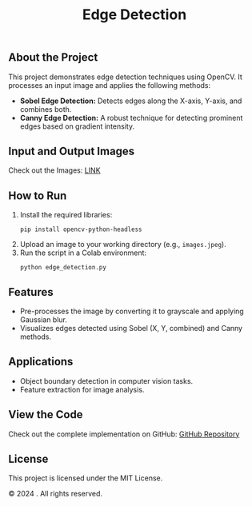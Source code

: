 <!DOCTYPE html>
<html lang="en">
<head>
    <meta charset="UTF-8">
    <meta name="viewport" content="width=device-width, initial-scale=1.0">
    <meta name="description" content="Edge Detection using OpenCV">
   
</head>
<body>
    <header>
        <h1>Edge Detection</h1>
    </header>

   <div class="container">
        <h2>About the Project</h2>
        <p>
            This project demonstrates edge detection techniques using OpenCV. It processes an input image and applies the following methods:
        </p>
        <ul>
            <li><strong>Sobel Edge Detection:</strong> Detects edges along the X-axis, Y-axis, and combines both.</li>
            <li><strong>Canny Edge Detection:</strong> A robust technique for detecting prominent edges based on gradient intensity.</li>
        </ul>

  <h2>Input and Output Images</h2>
        <p>Check out the Images: 
            <a href="https://github.com/Mokshitha1303/Canny-Edge-Detection/blob/main/Input%20and%20Output%20Images.md" target="_blank">LINK</a>
        </p>

   <h2>How to Run</h2>
        <ol>
            <li>Install the required libraries:</li>
            <pre><code>pip install opencv-python-headless</code></pre>
            <li>Upload an image to your working directory (e.g., <code>images.jpeg</code>).</li>
            <li>Run the script in a Colab environment:</li>
            <pre><code>python edge_detection.py</code></pre>
        </ol>

   <h2>Features</h2>
        <ul>
            <li>Pre-processes the image by converting it to grayscale and applying Gaussian blur.</li>
            <li>Visualizes edges detected using Sobel (X, Y, combined) and Canny methods.</li>
        </ul>

   <h2>Applications</h2>
        <ul>
            <li>Object boundary detection in computer vision tasks.</li>
            <li>Feature extraction for image analysis.</li>
        </ul>

   <h2>View the Code</h2>
        <p>Check out the complete implementation on GitHub: 
            <a href="https://github.com/yourusername/your-repository-name" target="_blank">GitHub Repository</a>
        </p>

   <h2>License</h2>
        <p>This project is licensed under the MIT License.</p>
    </div>

  <footer>
        <p>&copy; 2024 <Your_Name>. All rights reserved.</p>
    </footer>
</body>
</html>

